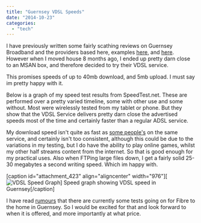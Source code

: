 ```yaml
---
title: "Guernsey VDSL Speeds"
date: "2014-10-23"
categories: 
  - "tech"
---
```


I have previously written some fairly scathing reviews on Guernsey Broadband and the providers based here, examples [here](http://snappeh.com/blog/guernsey-adsl-is-a-joke/), and [here](http://snappeh.com/blog/distance-is-not-quality/). However when I moved house 8 months ago, I ended up pretty darn close to an MSAN box, and therefore decided to try their VDSL service.

This promises speeds of up to 40mb download, and 5mb upload. I must say im pretty happy with it.

Below is a graph of my speed test results from SpeedTest.net. These are performed over a pretty varied timeline, some with other use and some without. Most were wirelessly tested from my tablet or phone. But they show that the VDSL Service delivers pretty darn close the advertised speeds most of the time and certainly faster than a regular ADSL service.

My download speed isn't quite as fast as [some people's](https://www.fastinternetblog.uk/?p=248) on the same service, and certainly isn't too consistent, although this could be due to the variations in my testing, but I do have the ability to play online games, whilst my other half streams content from the internet. So that is good enough for my practical uses. Also when FTPing large files down, I get a fairly solid 25-30 megabytes a second writing speed. Which im happy with.

\[caption id="attachment\_423" align="aligncenter" width="976"\][![VDSL Speed Graph](/images/VDSLSpeed.png)] Speed graph showing VDSL speed in Guernsey\[/caption\]

I have read [rumours](https://www.fastinternetblog.uk/?p=195) that there are currently some tests going on for Fibre to the home in Guernsey. So I would be excited for that and look forward to when it is offered, and more importantly at what price.
